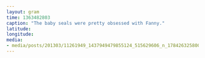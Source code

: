 ```yaml
---
layout: gram
time: 1363482803
caption: "The baby seals were pretty obsessed with Fanny."
latitude: 
longitude: 
media:
- media/posts/201303/11261949_1437949479855124_515629606_n_17842632580000351.jpg
---
```

